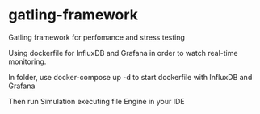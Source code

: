 # gatling-framework
Gatling framework for perfomance and stress testing

Using dockerfile for InfluxDB and Grafana in order to watch real-time monitoring.

In folder, use docker-compose up -d to start dockerfile with InfluxDB and Grafana

Then run Simulation executing file Engine in your IDE





